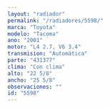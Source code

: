 ```yaml
---
layout: "radiador"
permalink: "/radiadores/5598/"
marca: "Toyota"
modelo: "Tacoma"
ano: "2001"
motor: "L4 2.7, V6 3.4"
transmision: "Automática"
parte: "431377"
clima: "Con clima"
alto: "22 5/8"
ancho: "25 5/8"
observaciones: ""
id: "5598"
---
```


